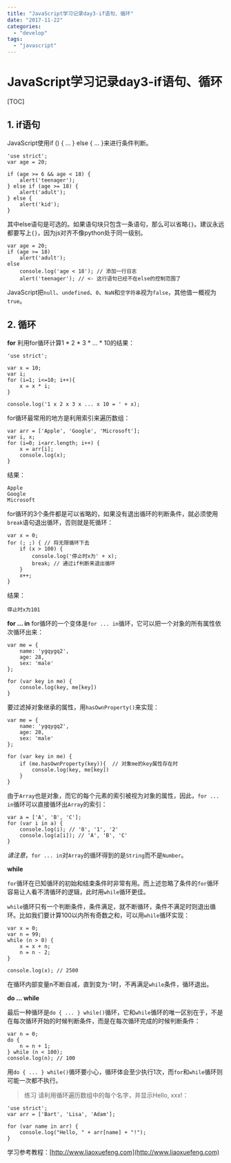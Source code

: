 ```yaml
---
title: "JavaScript学习记录day3-if语句、循环"
date: "2017-11-22"
categories: 
  - "develop"
tags: 
  - "javascript"
---
```


# JavaScript学习记录day3-if语句、循环

\[TOC\]

## 1\. if语句

JavaScript使用if () { ... } else { ... }来进行条件判断。

```
'use strict';
var age = 20;

if (age >= 6 && age < 18) {
    alert('teenager');
} else if (age >= 18) {
    alert('adult');
} else {
    alert('kid');
}
```

其中else语句是可选的。如果语句块只包含一条语句，那么可以省略`{}`。建议永远都要写上`{}`，因为js对齐不像python处于同一级别。

```
var age = 20;
if (age >= 18)
    alert('adult');
else
    console.log('age < 18'); // 添加一行日志
    alert('teenager'); // <- 这行语句已经不在else的控制范围了
```

JavaScript把`null`、`undefined`、`0`、`NaN`和`空字符串`视为`false`，其他值一概视为`true`。

## 2\. 循环

**for** 利用for循环计算1 \* 2 \* 3 \* ... \* 10的结果：

```
'use strict';

var x = 10;
var i;
for (i=1; i<=10; i++){
    x = x * i;
}

console.log('1 x 2 x 3 x ... x 10 = ' + x);
```

for循环最常用的地方是利用索引来遍历数组：

```
var arr = ['Apple', 'Google', 'Microsoft'];
var i, x;
for (i=0; i<arr.length; i++) {
    x = arr[i];
    console.log(x);
}
```

结果：

```
Apple
Google
Microsoft
```

for循环的3个条件都是可以省略的，如果没有退出循环的判断条件，就必须使用`break`语句退出循环，否则就是死循环：

```
var x = 0;
for (; ;) { // 将无限循环下去
    if (x > 100) {
        console.log('停止时x为' + x);
        break; // 通过if判断来退出循环
    }
    x++;
}
```

结果：

```
停止时x为101
```

**for ... in** for循环的一个变体是`for ... in`循环，它可以把一个对象的所有属性依次循环出来：

```
var me = {
    name: 'ygqygq2',
    age: 28,
    sex: 'male'
};

for (var key in me) {
    console.log(key, me[key])
}
```

要过滤掉对象继承的属性，用`hasOwnProperty()`来实现：

```
var me = {
    name: 'ygqygq2',
    age: 28,
    sex: 'male'
};

for (var key in me) {
    if (me.hasOwnProperty(key)){  // 对象me的key属性存在时
        console.log(key, me[key])
    }
}
```

由于`Array`也是对象，而它的每个元素的索引被视为对象的属性，因此，`for ... in`循环可以直接循环出`Array`的索引：

```
var a = ['A', 'B', 'C'];
for (var i in a) {
    console.log(i); // '0', '1', '2'
    console.log(a[i]); // 'A', 'B', 'C'
}
```

_请注意_，`for ... in`对`Array`的循环得到的是`String`而不是`Number`。

**while**

`for`循环在已知循环的初始和结束条件时非常有用。而上述忽略了条件的`for`循环容易让人看不清循环的逻辑，此时用`while`循环更佳。

`while`循环只有一个判断条件，条件满足，就不断循环，条件不满足时则退出循环。比如我们要计算100以内所有奇数之和，可以用`while`循环实现：

```
var x = 0;
var n = 99;
while (n > 0) {
    x = x + n;
    n = n - 2;
}

console.log(x); // 2500
```

在循环内部变量n不断自减，直到变为-1时，不再满足`while`条件，循环退出。

**do ... while**

最后一种循环是`do { ... } while()`循环，它和`while`循环的唯一区别在于，不是在每次循环开始的时候判断条件，而是在每次循环完成的时候判断条件：

```
var n = 0;
do {
    n = n + 1;
} while (n < 100);
console.log(n); // 100
```

用`do { ... } while()`循环要小心，循环体会至少执行1次，而`for`和`while`循环则可能一次都不执行。

> 练习 请利用循环遍历数组中的每个名字，并显示Hello, xxx!：

```
'use strict';
var arr = ['Bart', 'Lisa', 'Adam'];

for (var name in arr) {
    console.log("Hello, " + arr[name] + "!");
}
```

学习参考教程：[http://www.liaoxuefeng.com](http://www.liaoxuefeng.com)
